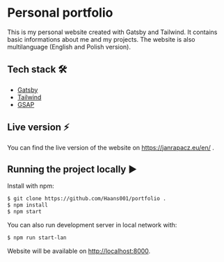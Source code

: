 # Personal portfolio 
This is my personal website created with Gatsby and Tailwind. It contains basic informations about me and my projects. The website is also multilanguage (English and Polish version).

## Tech stack 🛠
* [Gatsby](https://www.gatsbyjs.com/)
* [Tailwind](https://tailwindcss.com/)
* [GSAP](https://greensock.com/gsap/)

## Live version ⚡
You can find the live version of the website on https://janrapacz.eu/en/ .
## Running the project locally ▶

Install with npm:

```bash
$ git clone https://github.com/Haans001/portfolio .
$ npm install 
$ npm start
```
You can also run development server in local network with:
```bash
$ npm run start-lan
```
Website will be available on [http://localhost:8000](http://localhost:8000/).
    
